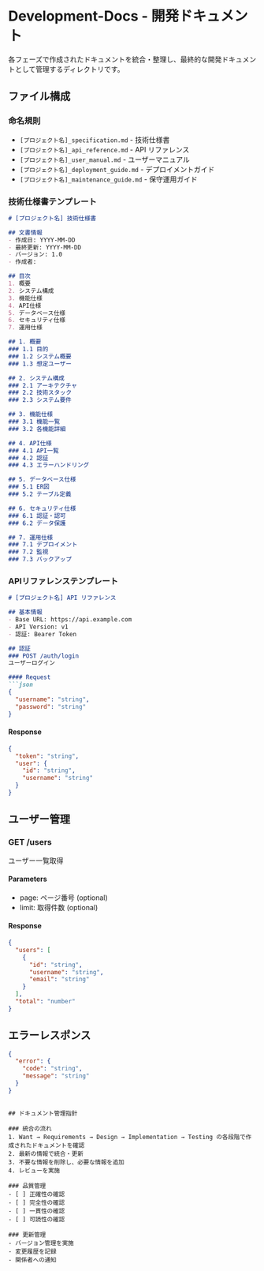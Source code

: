 # Development-Docs - 開発ドキュメント

各フェーズで作成されたドキュメントを統合・整理し、最終的な開発ドキュメントとして管理するディレクトリです。

## ファイル構成

### 命名規則
- `[プロジェクト名]_specification.md` - 技術仕様書
- `[プロジェクト名]_api_reference.md` - API リファレンス
- `[プロジェクト名]_user_manual.md` - ユーザーマニュアル
- `[プロジェクト名]_deployment_guide.md` - デプロイメントガイド
- `[プロジェクト名]_maintenance_guide.md` - 保守運用ガイド

### 技術仕様書テンプレート

```markdown
# [プロジェクト名] 技術仕様書

## 文書情報
- 作成日: YYYY-MM-DD
- 最終更新: YYYY-MM-DD
- バージョン: 1.0
- 作成者: 

## 目次
1. 概要
2. システム構成
3. 機能仕様
4. API仕様
5. データベース仕様
6. セキュリティ仕様
7. 運用仕様

## 1. 概要
### 1.1 目的
### 1.2 システム概要
### 1.3 想定ユーザー

## 2. システム構成
### 2.1 アーキテクチャ
### 2.2 技術スタック
### 2.3 システム要件

## 3. 機能仕様
### 3.1 機能一覧
### 3.2 各機能詳細

## 4. API仕様
### 4.1 API一覧
### 4.2 認証
### 4.3 エラーハンドリング

## 5. データベース仕様
### 5.1 ER図
### 5.2 テーブル定義

## 6. セキュリティ仕様
### 6.1 認証・認可
### 6.2 データ保護

## 7. 運用仕様
### 7.1 デプロイメント
### 7.2 監視
### 7.3 バックアップ
```

### APIリファレンステンプレート

```markdown
# [プロジェクト名] API リファレンス

## 基本情報
- Base URL: https://api.example.com
- API Version: v1
- 認証: Bearer Token

## 認証
### POST /auth/login
ユーザーログイン

#### Request
```json
{
  "username": "string",
  "password": "string"
}
```

#### Response
```json
{
  "token": "string",
  "user": {
    "id": "string",
    "username": "string"
  }
}
```

## ユーザー管理
### GET /users
ユーザー一覧取得

#### Parameters
- page: ページ番号 (optional)
- limit: 取得件数 (optional)

#### Response
```json
{
  "users": [
    {
      "id": "string",
      "username": "string",
      "email": "string"
    }
  ],
  "total": "number"
}
```

## エラーレスポンス
```json
{
  "error": {
    "code": "string",
    "message": "string"
  }
}
```
```

## ドキュメント管理指針

### 統合の流れ
1. Want → Requirements → Design → Implementation → Testing の各段階で作成されたドキュメントを確認
2. 最新の情報で統合・更新
3. 不要な情報を削除し、必要な情報を追加
4. レビューを実施

### 品質管理
- [ ] 正確性の確認
- [ ] 完全性の確認
- [ ] 一貫性の確認
- [ ] 可読性の確認

### 更新管理
- バージョン管理を実施
- 変更履歴を記録
- 関係者への通知
